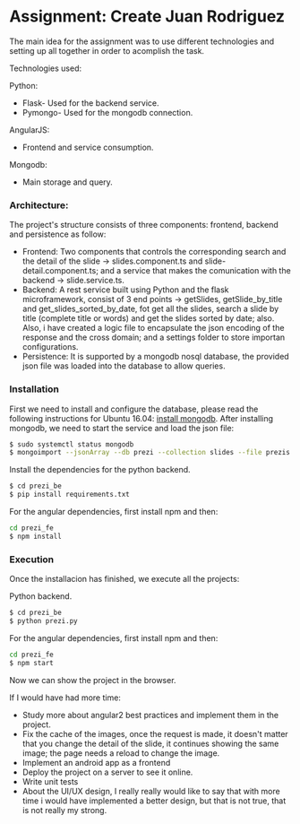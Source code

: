 # Assignment: Create Juan Rodriguez

The main idea for the assignment was to use different technologies and setting up all together in order to acomplish the task.

Technologies used:

Python: 
* Flask- Used for the backend service.
* Pymongo- Used for the mongodb connection.

AngularJS: 
* Frontend and service consumption.

Mongodb:
* Main storage and query.

### Architecture:
The project's structure consists of three components: frontend, backend and persistence as follow:
* Frontend: Two components that controls the corresponding search and the detail of the slide -> slides.component.ts and slide-detail.component.ts; and a service that makes the comunication with the backend -> slide.service.ts.
* Backend: A rest service built using Python and the flask microframework, consist of 3 end points -> getSlides, getSlide_by_title and get_slides_sorted_by_date, fot get all the slides, search a slide by title (complete title or words) and get the slides sorted by date; also. Also, i have created a logic file to encapsulate the json encoding of the response and the cross domain; and a settings folder to store importan configurations.
* Persistence: It is supported by a mongodb nosql database, the provided json file was loaded into the database to allow queries.

### Installation

First we need to install and configure the database, please read the following instructions for Ubuntu 16.04: [install mongodb](https://www.digitalocean.com/community/tutorials/how-to-install-mongodb-on-ubuntu-16-04). After installing mongodb, we need to start the service and load the json file:

```sh
$ sudo systemctl status mongodb
$ mongoimport --jsonArray --db prezi --collection slides --file prezis.json
```

Install the dependencies for the python backend.

```sh
$ cd prezi_be
$ pip install requirements.txt
```

For the angular dependencies, first install npm and then:

```sh
cd prezi_fe
$ npm install
```

### Execution

Once the installacion has finished, we execute all the projects:

Python backend.

```sh
$ cd prezi_be
$ python prezi.py
```

For the angular dependencies, first install npm and then:

```sh
cd prezi_fe
$ npm start
```
Now we can show the project in the browser.

If I would have had more time:
* Study more about angular2 best practices and implement them in the project.
* Fix the cache of the images, once the request is made, it doesn't matter that you change the detail of the slide, it continues showing the same image; the page needs a reload to change the image.
* Implement an android app as a frontend
* Deploy the project on a server to see it online.
* Write unit tests
* About the UI/UX design, I really really would like to say that with more time i would have implemented a better design, but that is not true, that is not really my strong.
